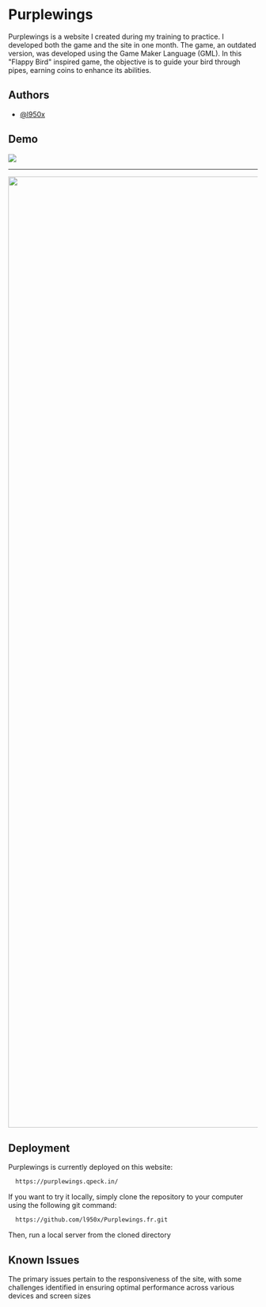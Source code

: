 
# Purplewings

Purplewings is a website I created during my training to practice. I developed both the game and the site in one month. The game, an outdated version, was developed using the Game Maker Language (GML). In this "Flappy Bird" inspired game, the objective is to guide your bird through pipes, earning coins to enhance its abilities.

## Authors

- [@l950x](https://www.github.com/l950x)


## Demo

<img align="center" src="https://cdn.discordapp.com/attachments/1077640007369641984/1179819886546010313/pw.png?ex=657b2be4&is=6568b6e4&hm=a8d088bd356883f6679816af05cebbbd3438382fd357354a76f9d5f3191c0031&"  />
<hr/>
<img align="center" width="1920" src="https://cdn.discordapp.com/attachments/1077640007369641984/1179843327110156409/pw2_2.gif?ex=657b41b9&is=6568ccb9&hm=d9e88cbaf59145d73b47d3b90c82a1d2892b0ba0ba22d4d216b2ac71b71d3cd1&"  />

## Deployment

Purplewings is currently deployed on this website:

```bash
  https://purplewings.qpeck.in/
```
If you want to try it locally, simply clone the repository to your computer using the following git command:

```bash
  https://github.com/l950x/Purplewings.fr.git
```
Then, run a local server from the cloned directory

## Known Issues

The primary issues pertain to the responsiveness of the site, with some challenges identified in ensuring optimal performance across various devices and screen sizes
